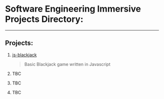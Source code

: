 # Software Engineering Immersive Projects Directory:

---

## Projects:

1. [js-blackjack](https://kr222.github.io/sei-projects/)

   > Basic Blackjack game written in Javascript

2. TBC

3. TBC

4. TBC
